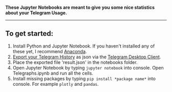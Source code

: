 **These Jupyter Notebooks are meant to give you some nice statistics about your Telegram Usage.**

---

## To get started:
1. Install Python and Jupyter Notebook. If you haven't installed any of these yet, I recommend [Anaconda](https://www.anaconda.com/products/individual).
2. [Export your Telegram History](https://telegram.org/blog/export-and-more) as json via the [Telegram Desktop Client](https://desktop.telegram.org/).
3. Place the exported file 'result.json' in the notebooks folder.
4. Open Jupyter Notebook by typing ```jupyter notebook``` into console. Open Telegraphs.ipynb and run all the cells.
5. Install missing packages by typing ```pip install *package name*``` into console. For example ```plotly``` and ```pandas```.
